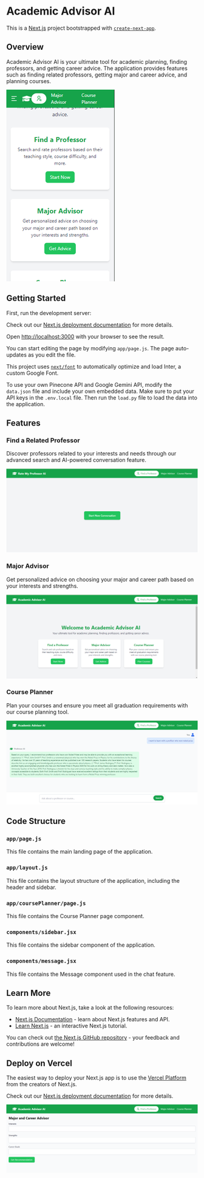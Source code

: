 # Academic Advisor AI

This is a [Next.js](https://nextjs.org/) project bootstrapped with [`create-next-app`](https://github.com/vercel/next.js/tree/canary/packages/create-next-app).

## Overview

Academic Advisor AI is your ultimate tool for academic planning, finding professors, and getting career advice. The application provides features such as finding related professors, getting major and career advice, and planning courses.

![Academic Advisor AI](./image/image1.png)

## Getting Started

First, run the development server:

Check out our [Next.js deployment documentation](https://nextjs.org/docs/deployment) for more details.

Open [http://localhost:3000](http://localhost:3000) with your browser to see the result.

You can start editing the page by modifying `app/page.js`. The page auto-updates as you edit the file.

This project uses [`next/font`](https://nextjs.org/docs/basic-features/font-optimization) to automatically optimize and load Inter, a custom Google Font.

To use your own Pinecone API and Google Gemini API, modify the `data.json` file and include your own embedded data. Make sure to put your API keys in the `.env.local` file. Then run the `load.py` file to load the data into the application.

## Features

### Find a Related Professor
Discover professors related to your interests and needs through our advanced search and AI-powered conversation feature.

![Find a Professor](./image/image2.png)

### Major Advisor
Get personalized advice on choosing your major and career path based on your interests and strengths.

![Major Advisor](./image/image3.png)

### Course Planner
Plan your courses and ensure you meet all graduation requirements with our course planning tool.

![Course Planner](./image/image4.png)

## Code Structure

### `app/page.js`
This file contains the main landing page of the application.

### `app/layout.js`
This file contains the layout structure of the application, including the header and sidebar.

### `app/coursePlanner/page.js`
This file contains the Course Planner page component.

### `components/sidebar.jsx`
This file contains the sidebar component of the application.

### `components/message.jsx`
This file contains the Message component used in the chat feature.

## Learn More

To learn more about Next.js, take a look at the following resources:

- [Next.js Documentation](https://nextjs.org/docs) - learn about Next.js features and API.
- [Learn Next.js](https://nextjs.org/learn) - an interactive Next.js tutorial.

You can check out [the Next.js GitHub repository](https://github.com/vercel/next.js/) - your feedback and contributions are welcome!

## Deploy on Vercel

The easiest way to deploy your Next.js app is to use the [Vercel Platform](https://vercel.com/new?utm_medium=default-template&filter=next.js&utm_source=create-next-app&utm_campaign=create-next-app-readme) from the creators of Next.js.

Check out our [Next.js deployment documentation](https://nextjs.org/docs/deployment) for more details.

![Deploy on Vercel](./image/image5.png)
